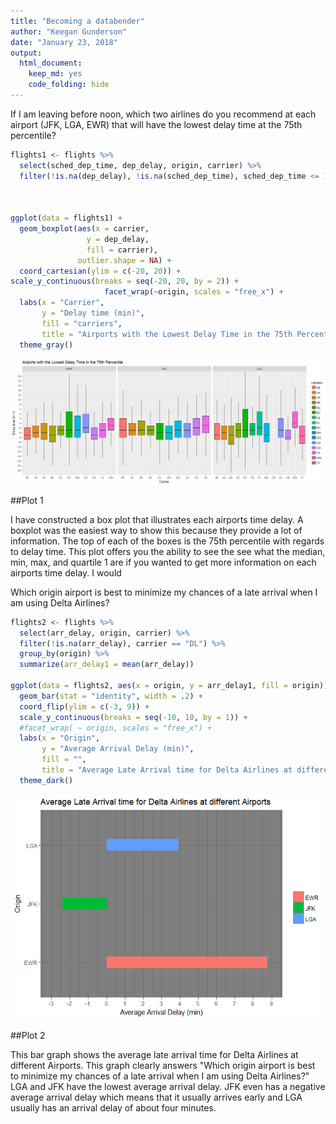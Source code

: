 ```yaml
---
title: "Becoming a databender"
author: "Keegan Gunderson"
date: "January 23, 2018"
output: 
  html_document: 
    keep_md: yes
    code_folding: hide
---
```





If I am leaving before noon, which two airlines do you recommend at each airport (JFK, LGA, EWR) that will have the lowest delay time at the 75th percentile?


```r
flights1 <- flights %>%
  select(sched_dep_time, dep_delay, origin, carrier) %>%
  filter(!is.na(dep_delay), !is.na(sched_dep_time), sched_dep_time <= 1200)

  

ggplot(data = flights1) +
  geom_boxplot(aes(x = carrier, 
                 y = dep_delay,
                 fill = carrier), 
               outlier.shape = NA) +
  coord_cartesian(ylim = c(-20, 20)) +
scale_y_continuous(breaks = seq(-20, 20, by = 2)) +
                     facet_wrap(~origin, scales = "free_x") +
  labs(x = "Carrier", 
       y = "Delay time (min)", 
       fill = "carriers",
       title = "Airports with the Lowest Delay Time in the 75th Percentile ") +
  theme_gray()
```

![](Becoming_a_databender_files/figure-html/unnamed-chunk-1-1.png)<!-- -->

##Plot 1

I have constructed a box plot that illustrates each airports time delay. A boxplot was the easiest way to show this because they provide a lot of information. The top of each of the boxes is the 75th percentile with regards to delay time. This plot offers you the ability to see the see what the median, min, max, and quartile 1 are if you wanted to get more information on each airports time delay. I would 




Which origin airport is best to minimize my chances of a late arrival when I am using Delta Airlines?


```r
flights2 <- flights %>%
  select(arr_delay, origin, carrier) %>%
  filter(!is.na(arr_delay), carrier == "DL") %>%
  group_by(origin) %>% 
  summarize(arr_delay1 = mean(arr_delay))

ggplot(data = flights2, aes(x = origin, y = arr_delay1, fill = origin)) +
  geom_bar(stat = "identity", width = .2) +
  coord_flip(ylim = c(-3, 9)) +
  scale_y_continuous(breaks = seq(-10, 10, by = 1)) +
  #facet_wrap( ~ origin, scales = "free_x") +
  labs(x = "Origin", 
       y = "Average Arrival Delay (min)", 
       fill = "",
       title = "Average Late Arrival time for Delta Airlines at different Airports") +
  theme_dark()
```

![](Becoming_a_databender_files/figure-html/unnamed-chunk-2-1.png)<!-- -->

##Plot 2

This bar graph shows the average late arrival time for Delta Airlines at different Airports. This graph clearly answers "Which origin airport is best to minimize my chances of a late arrival when I am using Delta Airlines?" LGA and JFK have the lowest average arrival delay. JFK even has a negative average arrival delay which means that it usually arrives early and LGA usually has an arrival delay of about four minutes.  



